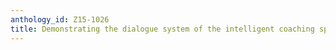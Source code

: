 ```yaml
---
anthology_id: Z15-1026
title: Demonstrating the dialogue system of the intelligent coaching space
---
```

